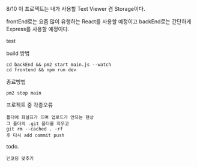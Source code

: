 8/10
이 프로젝트는 내가 사용할 Text Viewer 겸 Storage이다.

frontEnd로는 요즘 많이 유행하는 React를 사용할 예정이고
backEnd로는 간단하게 Express를 사용할 예정이다.

test

build 방법
```
cd backEnd && pm2 start main.js --watch
cd frontend && npm run dev
```

종료방법
```
pm2 stop main
```

프로젝트 중 각종오류
```
폴더에 화살표가 뜨며 업로드가 안되는 현상
그 폴더의 .git 폴더를 지우고
git rm --cached . -rf 
후 다시 add commit push 
```

todo.
```
인코딩 맞추기
```